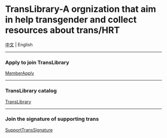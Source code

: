 # TransLibrary-A orgnization that aim in help transgender and collect resources about trans/HRT

[中文](README.md) | English
***

### Apply to join TransLibrary

[MemberApply](github.com/TransDocumentLibrary/MemberApply)

***

### TransLibrary catalog

[TransLibrary](github.com/TransDocumentLibrary/TransLibrary)

***

### Join the signature of supporting trans

[SupportTransSignature](https://github.com/TransDocumentLibrary/SupportTransSignature)
